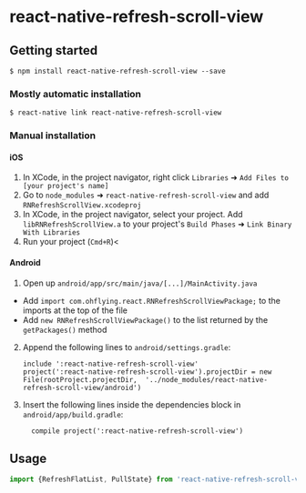 
# react-native-refresh-scroll-view

## Getting started

`$ npm install react-native-refresh-scroll-view --save`

### Mostly automatic installation

`$ react-native link react-native-refresh-scroll-view`

### Manual installation


#### iOS

1. In XCode, in the project navigator, right click `Libraries` ➜ `Add Files to [your project's name]`
2. Go to `node_modules` ➜ `react-native-refresh-scroll-view` and add `RNRefreshScrollView.xcodeproj`
3. In XCode, in the project navigator, select your project. Add `libRNRefreshScrollView.a` to your project's `Build Phases` ➜ `Link Binary With Libraries`
4. Run your project (`Cmd+R`)<

#### Android

1. Open up `android/app/src/main/java/[...]/MainActivity.java`
  - Add `import com.ohflying.react.RNRefreshScrollViewPackage;` to the imports at the top of the file
  - Add `new RNRefreshScrollViewPackage()` to the list returned by the `getPackages()` method
2. Append the following lines to `android/settings.gradle`:
  	```
  	include ':react-native-refresh-scroll-view'
  	project(':react-native-refresh-scroll-view').projectDir = new File(rootProject.projectDir, 	'../node_modules/react-native-refresh-scroll-view/android')
  	```
3. Insert the following lines inside the dependencies block in `android/app/build.gradle`:
  	```
      compile project(':react-native-refresh-scroll-view')
  	```


## Usage
```javascript
import {RefreshFlatList, PullState} from 'react-native-refresh-scroll-view';
  
